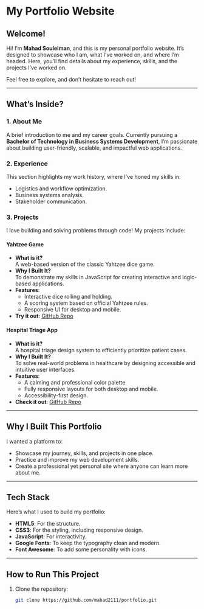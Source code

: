 # My Portfolio Website

## Welcome!
Hi! I’m **Mahad Souleiman**, and this is my personal portfolio website. It’s designed to showcase who I am, what I’ve worked on, and where I’m headed. Here, you’ll find details about my experience, skills, and the projects I’ve worked on. 

Feel free to explore, and don’t hesitate to reach out!

---

## What’s Inside?
### **1. About Me**
A brief introduction to me and my career goals. Currently pursuing a **Bachelor of Technology in Business Systems Development**, I’m passionate about building user-friendly, scalable, and impactful web applications. 

### **2. Experience**
This section highlights my work history, where I’ve honed my skills in:
- Logistics and workflow optimization.
- Business systems analysis.
- Stakeholder communication.

### **3. Projects**
I love building and solving problems through code! My projects include:

#### **Yahtzee Game**
- **What is it?**  
  A web-based version of the classic Yahtzee dice game.
- **Why I Built It?**  
  To demonstrate my skills in JavaScript for creating interactive and logic-based applications.
- **Features**:
  - Interactive dice rolling and holding.
  - A scoring system based on official Yahtzee rules.
  - Responsive UI for desktop and mobile.
- **Try it out**: [GitHub Repo](https://github.com/mahad2111/yatzy)

#### **Hospital Triage App**
- **What is it?**  
  A hospital triage design system to efficiently prioritize patient cases.
- **Why I Built It?**  
  To solve real-world problems in healthcare by designing accessible and intuitive user interfaces.
- **Features**:
  - A calming and professional color palette.
  - Fully responsive layouts for both desktop and mobile.
  - Accessibility-first design.
- **Check it out**: [GitHub Repo](https://github.com/mahad2111/hospital-triage-app)

---

## Why I Built This Portfolio
I wanted a platform to:
- Showcase my journey, skills, and projects in one place.
- Practice and improve my web development skills.
- Create a professional yet personal site where anyone can learn more about me.

---

## Tech Stack
Here’s what I used to build my portfolio:
- **HTML5**: For the structure.
- **CSS3**: For the styling, including responsive design.
- **JavaScript**: For interactivity.
- **Google Fonts**: To keep the typography clean and modern.
- **Font Awesome**: To add some personality with icons.

---

## How to Run This Project
1. Clone the repository:
   ```bash
   git clone https://github.com/mahad2111/portfolio.git
